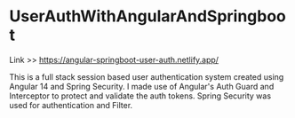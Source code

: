 # UserAuthWithAngularAndSpringboot

Link >> https://angular-springboot-user-auth.netlify.app/

This is a full stack session based user authentication system created using Angular 14 and Spring Security. I made use of Angular's Auth Guard and Interceptor to protect and validate the auth tokens. Spring Security was used for authentication and Filter.

